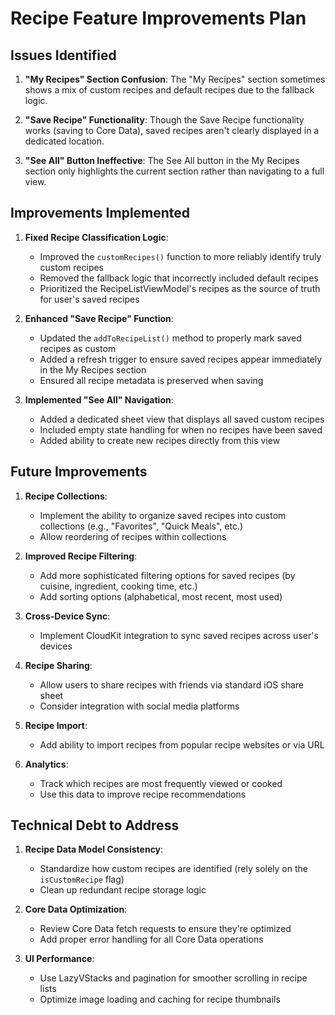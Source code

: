 # Recipe Feature Improvements Plan

## Issues Identified

1. **"My Recipes" Section Confusion**: The "My Recipes" section sometimes shows a mix of custom recipes and default recipes due to the fallback logic.

2. **"Save Recipe" Functionality**: Though the Save Recipe functionality works (saving to Core Data), saved recipes aren't clearly displayed in a dedicated location.

3. **"See All" Button Ineffective**: The See All button in the My Recipes section only highlights the current section rather than navigating to a full view.

## Improvements Implemented

1. **Fixed Recipe Classification Logic**: 
   - Improved the `customRecipes()` function to more reliably identify truly custom recipes
   - Removed the fallback logic that incorrectly included default recipes
   - Prioritized the RecipeListViewModel's recipes as the source of truth for user's saved recipes

2. **Enhanced "Save Recipe" Function**:
   - Updated the `addToRecipeList()` method to properly mark saved recipes as custom
   - Added a refresh trigger to ensure saved recipes appear immediately in the My Recipes section
   - Ensured all recipe metadata is preserved when saving

3. **Implemented "See All" Navigation**:
   - Added a dedicated sheet view that displays all saved custom recipes
   - Included empty state handling for when no recipes have been saved
   - Added ability to create new recipes directly from this view

## Future Improvements

1. **Recipe Collections**:
   - Implement the ability to organize saved recipes into custom collections (e.g., "Favorites", "Quick Meals", etc.)
   - Allow reordering of recipes within collections

2. **Improved Recipe Filtering**:
   - Add more sophisticated filtering options for saved recipes (by cuisine, ingredient, cooking time, etc.)
   - Add sorting options (alphabetical, most recent, most used)

3. **Cross-Device Sync**:
   - Implement CloudKit integration to sync saved recipes across user's devices

4. **Recipe Sharing**:
   - Allow users to share recipes with friends via standard iOS share sheet
   - Consider integration with social media platforms

5. **Recipe Import**:
   - Add ability to import recipes from popular recipe websites or via URL

6. **Analytics**:
   - Track which recipes are most frequently viewed or cooked
   - Use this data to improve recipe recommendations

## Technical Debt to Address

1. **Recipe Data Model Consistency**:
   - Standardize how custom recipes are identified (rely solely on the `isCustomRecipe` flag)
   - Clean up redundant recipe storage logic
   
2. **Core Data Optimization**:
   - Review Core Data fetch requests to ensure they're optimized
   - Add proper error handling for all Core Data operations

3. **UI Performance**:
   - Use LazyVStacks and pagination for smoother scrolling in recipe lists
   - Optimize image loading and caching for recipe thumbnails 